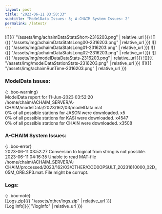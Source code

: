 ```yaml
---
layout: post
title: "2023-06-11 03:50:33"
subtitle: "ModelData Issues: 3; A-CHAIM System Issues: 2"
permalink: /latest/
---
```


![]({{ "/assets/img/achaimDataStatsShort-2316203.png" | relative_url }})
![]({{ "/assets/img/achaimDataStatsLong00-2316203.png" | relative_url }})
![]({{ "/assets/img/achaimDataStatsLong01-2316203.png" | relative_url }})
![]({{ "/assets/img/achaimDataStatsLong02-2316203.png" | relative_url }})
![]({{ "/assets/img/modelDataDataStats-2316203.png" | relative_url }})
![]({{ "/assets/img/modelDataStationStats-2316203.png" | relative_url }})
![]({{ "/assets/img/achaimRunTime-2316203.png" | relative_url }})


### ModelData Issues:  
  
{: .box-warning}  
 ModelData report for 11-Jun-2023 03:52:20   
 /home/chaim/ACHAIM_SERVER/A-CHAIM/modelData/2023/162/03/modelData.mat   
 0% of all possible stations for JASON were downloaded. x5   
 0% of all possible stations for KASI were downloaded. x4547   
 0% of all possible stations for CHAIN were downloaded. x3508   
  
### A-CHAIM System Issues:  
  
{: .box-error}  
2023-06-11 03:52:27 Conversion to logical from string is not possible.  
2023-06-11 04:16:35 Unable to read MAT-file /home/chaim/ACHAIM_SERVER/A-CHAIM/processed/2023/162/03/OTHER/COD0OPSULT_20231610000_02D_05M_ORB.SP3.mat. File might be corrupt.  

### Logs:  
  
{: .box-note}  
[Logs.zip]({{ "/assets/other/logs.zip" | relative_url }})  
[Log Info]({{ "/logInfo" | relative_url }})  
